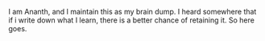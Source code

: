 I am Ananth, and I maintain this as my brain dump. I heard somewhere that if i write down what I learn, there is a better chance of retaining it. So here goes.



